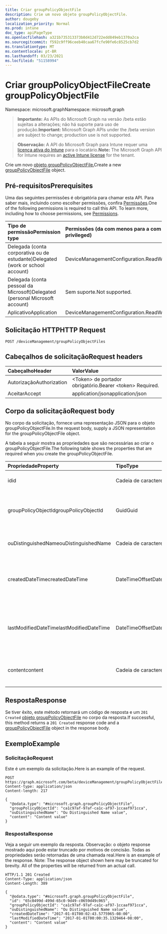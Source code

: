 ```yaml
---
title: Criar groupPolicyObjectFile
description: Crie um novo objeto groupPolicyObjectFile.
author: dougeby
localization_priority: Normal
ms.prod: intune
doc_type: apiPageType
ms.openlocfilehash: a321b735313373b0d412d722edd849eb1370a2ca
ms.sourcegitcommit: f592c9ff96ceeb40caa67fcfe90fe6c8525cb7d2
ms.translationtype: MT
ms.contentlocale: pt-BR
ms.lasthandoff: 03/23/2021
ms.locfileid: "51158994"
---
```

# <a name="create-grouppolicyobjectfile"></a><span data-ttu-id="feea7-103">Criar groupPolicyObjectFile</span><span class="sxs-lookup"><span data-stu-id="feea7-103">Create groupPolicyObjectFile</span></span>

<span data-ttu-id="feea7-104">Namespace: microsoft.graph</span><span class="sxs-lookup"><span data-stu-id="feea7-104">Namespace: microsoft.graph</span></span>

> <span data-ttu-id="feea7-105">**Importante:** As APIs do Microsoft Graph na versão /beta estão sujeitas a alterações; não há suporte para uso de produção.</span><span class="sxs-lookup"><span data-stu-id="feea7-105">**Important:** Microsoft Graph APIs under the /beta version are subject to change; production use is not supported.</span></span>

> <span data-ttu-id="feea7-106">**Observação:** A API do Microsoft Graph para Intune requer uma [licença ativa do Intune](https://go.microsoft.com/fwlink/?linkid=839381) para o locatário.</span><span class="sxs-lookup"><span data-stu-id="feea7-106">**Note:** The Microsoft Graph API for Intune requires an [active Intune license](https://go.microsoft.com/fwlink/?linkid=839381) for the tenant.</span></span>

<span data-ttu-id="feea7-107">Crie um novo [objeto groupPolicyObjectFile.](../resources/intune-gpanalyticsservice-grouppolicyobjectfile.md)</span><span class="sxs-lookup"><span data-stu-id="feea7-107">Create a new [groupPolicyObjectFile](../resources/intune-gpanalyticsservice-grouppolicyobjectfile.md) object.</span></span>

## <a name="prerequisites"></a><span data-ttu-id="feea7-108">Pré-requisitos</span><span class="sxs-lookup"><span data-stu-id="feea7-108">Prerequisites</span></span>
<span data-ttu-id="feea7-p101">Uma das seguintes permissões é obrigatória para chamar esta API. Para saber mais, incluindo como escolher permissões, confira [Permissões](/graph/permissions-reference).</span><span class="sxs-lookup"><span data-stu-id="feea7-p101">One of the following permissions is required to call this API. To learn more, including how to choose permissions, see [Permissions](/graph/permissions-reference).</span></span>

|<span data-ttu-id="feea7-111">Tipo de permissão</span><span class="sxs-lookup"><span data-stu-id="feea7-111">Permission type</span></span>|<span data-ttu-id="feea7-112">Permissões (da com menos para a com mais privilégios)</span><span class="sxs-lookup"><span data-stu-id="feea7-112">Permissions (from least to most privileged)</span></span>|
|:---|:---|
|<span data-ttu-id="feea7-113">Delegada (conta corporativa ou de estudante)</span><span class="sxs-lookup"><span data-stu-id="feea7-113">Delegated (work or school account)</span></span>|<span data-ttu-id="feea7-114">DeviceManagementConfiguration.ReadWrite.All</span><span class="sxs-lookup"><span data-stu-id="feea7-114">DeviceManagementConfiguration.ReadWrite.All</span></span>|
|<span data-ttu-id="feea7-115">Delegada (conta pessoal da Microsoft)</span><span class="sxs-lookup"><span data-stu-id="feea7-115">Delegated (personal Microsoft account)</span></span>|<span data-ttu-id="feea7-116">Sem suporte.</span><span class="sxs-lookup"><span data-stu-id="feea7-116">Not supported.</span></span>|
|<span data-ttu-id="feea7-117">Aplicativo</span><span class="sxs-lookup"><span data-stu-id="feea7-117">Application</span></span>|<span data-ttu-id="feea7-118">DeviceManagementConfiguration.ReadWrite.All</span><span class="sxs-lookup"><span data-stu-id="feea7-118">DeviceManagementConfiguration.ReadWrite.All</span></span>|

## <a name="http-request"></a><span data-ttu-id="feea7-119">Solicitação HTTP</span><span class="sxs-lookup"><span data-stu-id="feea7-119">HTTP Request</span></span>
<!-- {
  "blockType": "ignored"
}
-->
``` http
POST /deviceManagement/groupPolicyObjectFiles
```

## <a name="request-headers"></a><span data-ttu-id="feea7-120">Cabeçalhos de solicitação</span><span class="sxs-lookup"><span data-stu-id="feea7-120">Request headers</span></span>
|<span data-ttu-id="feea7-121">Cabeçalho</span><span class="sxs-lookup"><span data-stu-id="feea7-121">Header</span></span>|<span data-ttu-id="feea7-122">Valor</span><span class="sxs-lookup"><span data-stu-id="feea7-122">Value</span></span>|
|:---|:---|
|<span data-ttu-id="feea7-123">Autorização</span><span class="sxs-lookup"><span data-stu-id="feea7-123">Authorization</span></span>|<span data-ttu-id="feea7-124">&lt;Token&gt; de portador obrigatório.</span><span class="sxs-lookup"><span data-stu-id="feea7-124">Bearer &lt;token&gt; Required.</span></span>|
|<span data-ttu-id="feea7-125">Aceitar</span><span class="sxs-lookup"><span data-stu-id="feea7-125">Accept</span></span>|<span data-ttu-id="feea7-126">application/json</span><span class="sxs-lookup"><span data-stu-id="feea7-126">application/json</span></span>|

## <a name="request-body"></a><span data-ttu-id="feea7-127">Corpo da solicitação</span><span class="sxs-lookup"><span data-stu-id="feea7-127">Request body</span></span>
<span data-ttu-id="feea7-128">No corpo da solicitação, fornece uma representação JSON para o objeto groupPolicyObjectFile.</span><span class="sxs-lookup"><span data-stu-id="feea7-128">In the request body, supply a JSON representation for the groupPolicyObjectFile object.</span></span>

<span data-ttu-id="feea7-129">A tabela a seguir mostra as propriedades que são necessárias ao criar o groupPolicyObjectFile.</span><span class="sxs-lookup"><span data-stu-id="feea7-129">The following table shows the properties that are required when you create the groupPolicyObjectFile.</span></span>

|<span data-ttu-id="feea7-130">Propriedade</span><span class="sxs-lookup"><span data-stu-id="feea7-130">Property</span></span>|<span data-ttu-id="feea7-131">Tipo</span><span class="sxs-lookup"><span data-stu-id="feea7-131">Type</span></span>|<span data-ttu-id="feea7-132">Descrição</span><span class="sxs-lookup"><span data-stu-id="feea7-132">Description</span></span>|
|:---|:---|:---|
|<span data-ttu-id="feea7-133">id</span><span class="sxs-lookup"><span data-stu-id="feea7-133">id</span></span>|<span data-ttu-id="feea7-134">Cadeia de caracteres</span><span class="sxs-lookup"><span data-stu-id="feea7-134">String</span></span>|<span data-ttu-id="feea7-135">Ainda não documentado</span><span class="sxs-lookup"><span data-stu-id="feea7-135">Not yet documented</span></span>|
|<span data-ttu-id="feea7-136">groupPolicyObjectId</span><span class="sxs-lookup"><span data-stu-id="feea7-136">groupPolicyObjectId</span></span>|<span data-ttu-id="feea7-137">Guid</span><span class="sxs-lookup"><span data-stu-id="feea7-137">Guid</span></span>|<span data-ttu-id="feea7-138">O GUID do objeto de política de grupo do conteúdo XML do GPO</span><span class="sxs-lookup"><span data-stu-id="feea7-138">The Group Policy Object GUID from GPO Xml content</span></span>|
|<span data-ttu-id="feea7-139">ouDistinguishedName</span><span class="sxs-lookup"><span data-stu-id="feea7-139">ouDistinguishedName</span></span>|<span data-ttu-id="feea7-140">Cadeia de caracteres</span><span class="sxs-lookup"><span data-stu-id="feea7-140">String</span></span>|<span data-ttu-id="feea7-141">O nome diferenciado da UO.</span><span class="sxs-lookup"><span data-stu-id="feea7-141">The distinguished name of the OU.</span></span>|
|<span data-ttu-id="feea7-142">createdDateTime</span><span class="sxs-lookup"><span data-stu-id="feea7-142">createdDateTime</span></span>|<span data-ttu-id="feea7-143">DateTimeOffset</span><span class="sxs-lookup"><span data-stu-id="feea7-143">DateTimeOffset</span></span>|<span data-ttu-id="feea7-144">A data e a hora em que GroupPolicy foi carregado pela primeira vez.</span><span class="sxs-lookup"><span data-stu-id="feea7-144">The date and time at which the GroupPolicy was first uploaded.</span></span>|
|<span data-ttu-id="feea7-145">lastModifiedDateTime</span><span class="sxs-lookup"><span data-stu-id="feea7-145">lastModifiedDateTime</span></span>|<span data-ttu-id="feea7-146">DateTimeOffset</span><span class="sxs-lookup"><span data-stu-id="feea7-146">DateTimeOffset</span></span>|<span data-ttu-id="feea7-147">A data e a hora em que GroupPolicyObjectFile foi modificado pela última vez.</span><span class="sxs-lookup"><span data-stu-id="feea7-147">The date and time at which the GroupPolicyObjectFile was last modified.</span></span>|
|<span data-ttu-id="feea7-148">content</span><span class="sxs-lookup"><span data-stu-id="feea7-148">content</span></span>|<span data-ttu-id="feea7-149">Cadeia de caracteres</span><span class="sxs-lookup"><span data-stu-id="feea7-149">String</span></span>|<span data-ttu-id="feea7-150">O conteúdo do arquivo de objeto de Política de Grupo.</span><span class="sxs-lookup"><span data-stu-id="feea7-150">The Group Policy Object file content.</span></span>|



## <a name="response"></a><span data-ttu-id="feea7-151">Resposta</span><span class="sxs-lookup"><span data-stu-id="feea7-151">Response</span></span>
<span data-ttu-id="feea7-152">Se tiver êxito, este método retornará um código de resposta e um `201 Created` [objeto groupPolicyObjectFile](../resources/intune-gpanalyticsservice-grouppolicyobjectfile.md) no corpo da resposta.</span><span class="sxs-lookup"><span data-stu-id="feea7-152">If successful, this method returns a `201 Created` response code and a [groupPolicyObjectFile](../resources/intune-gpanalyticsservice-grouppolicyobjectfile.md) object in the response body.</span></span>

## <a name="example"></a><span data-ttu-id="feea7-153">Exemplo</span><span class="sxs-lookup"><span data-stu-id="feea7-153">Example</span></span>

### <a name="request"></a><span data-ttu-id="feea7-154">Solicitação</span><span class="sxs-lookup"><span data-stu-id="feea7-154">Request</span></span>
<span data-ttu-id="feea7-155">Este é um exemplo da solicitação.</span><span class="sxs-lookup"><span data-stu-id="feea7-155">Here is an example of the request.</span></span>
``` http
POST https://graph.microsoft.com/beta/deviceManagement/groupPolicyObjectFiles
Content-type: application/json
Content-length: 217

{
  "@odata.type": "#microsoft.graph.groupPolicyObjectFile",
  "groupPolicyObjectId": "ca1c97af-97af-ca1c-af97-1ccaaf971cca",
  "ouDistinguishedName": "Ou Distinguished Name value",
  "content": "Content value"
}
```

### <a name="response"></a><span data-ttu-id="feea7-156">Resposta</span><span class="sxs-lookup"><span data-stu-id="feea7-156">Response</span></span>
<span data-ttu-id="feea7-p102">Veja a seguir um exemplo da resposta. Observação: o objeto response mostrado aqui pode estar truncado por motivos de concisão. Todas as propriedades serão retornadas de uma chamada real.</span><span class="sxs-lookup"><span data-stu-id="feea7-p102">Here is an example of the response. Note: The response object shown here may be truncated for brevity. All of the properties will be returned from an actual call.</span></span>
``` http
HTTP/1.1 201 Created
Content-Type: application/json
Content-Length: 389

{
  "@odata.type": "#microsoft.graph.groupPolicyObjectFile",
  "id": "65c0499d-499d-65c0-9d49-c0659d49c065",
  "groupPolicyObjectId": "ca1c97af-97af-ca1c-af97-1ccaaf971cca",
  "ouDistinguishedName": "Ou Distinguished Name value",
  "createdDateTime": "2017-01-01T00:02:43.5775965-08:00",
  "lastModifiedDateTime": "2017-01-01T00:00:35.1329464-08:00",
  "content": "Content value"
}
```




